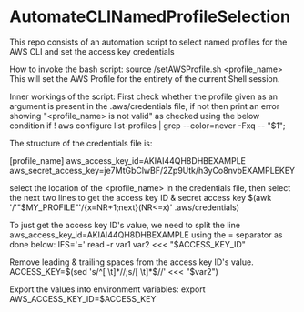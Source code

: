 # AutomateCLINamedProfileSelection
This repo consists of an automation script to select named profiles for the AWS CLI and set the access key credentials

How to invoke the bash script:
source <AbsolutePath>/setAWSProfile.sh <profile_name>
This will set the AWS Profile for the entirety of the current Shell session.
  
Inner workings of the script:
First check whether the profile given as an argument is present in the .aws/credentials file, if not then print an error showing "<profile_name> is not valid" as checked using the below condition
if ! aws configure list-profiles | grep --color=never -Fxq -- "$1"; 

The structure of the credentials file is:
  
[profile_name]
aws_access_key_id=AKIAI44QH8DHBEXAMPLE
aws_secret_access_key=je7MtGbClwBF/2Zp9Utk/h3yCo8nvbEXAMPLEKEY
  
select the location of the <profile_name> in the credentials file, then select the next two lines to get the access key ID & secret access key
$(awk '/'"$MY_PROFILE"'/{x=NR+1;next}(NR<=x)' .aws/credentials)

To just get the access key ID's value, we need to split the line aws_access_key_id=AKIAI44QH8DHBEXAMPLE using the = separator as done below: 
 IFS='=' read -r var1 var2 <<< "$ACCESS_KEY_ID"

Remove leading & trailing spaces from the access key ID's value.
ACCESS_KEY=$(sed 's/^[ \t]*//;s/[ \t]*$//' <<< "$var2")
                                               
Export the values into environment variables:
export AWS_ACCESS_KEY_ID=$ACCESS_KEY                                              
